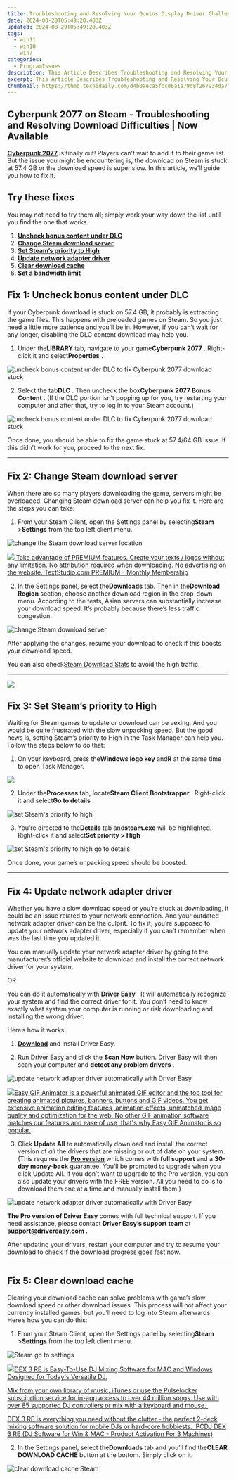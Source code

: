 ```yaml
---
title: Troubleshooting and Resolving Your Oculus Display Driver Challenges
date: 2024-08-28T05:49:20.403Z
updated: 2024-08-29T05:49:20.403Z
tags:
  - win11
  - win10
  - win7
categories:
  - ProgramIssues
description: This Article Describes Troubleshooting and Resolving Your Oculus Display Driver Challenges
excerpt: This Article Describes Troubleshooting and Resolving Your Oculus Display Driver Challenges
thumbnail: https://thmb.techidaily.com/d4b0aeca5fbcd6a1a79d8f267934da7fc9e25344d0a71eb82ee67d6e6ce44256.jpg
---
```


## Cyberpunk 2077 on Steam - Troubleshooting and Resolving Download Difficulties | Now Available

**[Cyberpunk 2077](https://www.epicgames.com/store/en-US/p/cyberpunk-2077?epic%5Fcreator%5Fid=28725b529b5346a38a080b6a920aa97a&epic%5Fgame%5Fid=77f2b98e2cef40c8a7437518bf420e47)**  is finally out! Players can’t wait to add it to their game list. But the issue you might be encountering is, the download on Steam is stuck at 57.4 GB or the download speed is super slow. In this article, we’ll guide you how to fix it.

## Try these fixes

 You may not need to try them all; simply work your way down the list until you find the one that works.

1. **[Uncheck bonus content under DLC](https://tools.techidaily.com/drivereasy/download/)**
2. **[Change Steam download server](https://tools.techidaily.com/drivereasy/download/)**
3. **[Set Steam’s priority to High](https://tools.techidaily.com/drivereasy/download/)**
4. **[Update network adapter driver](https://tools.techidaily.com/drivereasy/download/)**
5. **[Clear download cache](https://tools.techidaily.com/drivereasy/download/)**
6. **[Set a bandwidth limit](https://tools.techidaily.com/drivereasy/download/)**

## Fix 1: Uncheck bonus content under DLC

 If your Cyberpunk download is stuck on 57.4 GB, it probably is extracting the game files. This happens with preloaded games on Steam. So you just need a little more patience and you’ll be in. However, if you can’t wait for any longer, disabling the DLC content download may help you.

 1) Under the**LIBRARY** tab, navigate to your game**Cyberpunk 2077** . Right-click it and select**Properties** .  
  
![uncheck bonus content under DLC to fix Cyberpunk 2077 download stuck ](https://images.drivereasy.com/wp-content/uploads/2020/12/click-on-Properties-on-Steam.jpg)

 2) Select the tab**DLC** . Then uncheck the box**Cyberpunk 2077 Bonus Content** . (If the DLC portion isn’t popping up for you, try restarting your computer and after that, try to log in to your Steam account.)  
  
![uncheck bonus content under DLC to fix Cyberpunk 2077 download stuck ](https://images.drivereasy.com/wp-content/uploads/2020/12/DLC-uncheck-install.jpg)

 Once done, you should be able to fix the game stuck at 57.4/64 GB issue. If this didn’t work for you, proceed to the next fix.

---

## Fix 2: Change Steam download server

 When there are so many players downloading the game, servers might be overloaded. Changing Steam download server can help you fix it. Here are the steps you can take:

 1) From your Steam Client, open the Settings panel by selecting**Steam** \>**Settings** from the top left client menu.  
  
![change the Steam download server location](https://images.drivereasy.com/wp-content/uploads/2020/12/change-the-download-server-location.jpg)

<!-- affiliate ads begin -->
<a href="https://secure.textstudio.com/order/checkout.php?PRODS=35633281&QTY=1&AFFILIATE=108875&CART=1"> <img src="https://secure.avangate.com/images/merchant/d6eb8222c9718486bdabce8b897380f7/products/2_premium-icon.png" border="0"> Take advantage of PREMIUM features. 
Create your texts / logos without any limitation. 
No attribution required when downloading. 
No advertising on the website. 
 TextStudio.com  PREMIUM - Monthly Membership</a>
<!-- affiliate ads end -->
 2) In the Settings panel, select the**Downloads** tab. Then in the**Download Region** section, choose another download region in the drop-down menu. According to the tests, Asian servers can substantially increase your download speed. It’s probably because there’s less traffic congestion.  
  
![change Steam download server](https://images.drivereasy.com/wp-content/uploads/2020/12/change-the-download-server-location-donwnload-region.jpg)
  
 After applying the changes, resume your download to check if this boosts your download speed.

 You can also check[Steam Download Stats](https://store.steampowered.com/stats/content/) to avoid the high traffic.

---

<!-- affiliate ads begin -->
<a href="https://shop.incomedia.eu/order/checkout.php?PRODS=12730965&QTY=1&AFFILIATE=108875&CART=1"><img src="https://incomedia.eu/files/images/affiliates/w5/03_WBSX5_728x90_red_CTA.jpg" border="0"></a>
<!-- affiliate ads end -->
## Fix 3: Set Steam’s priority to High

 Waiting for Steam games to update or download can be vexing. And you would be quite frustrated with the slow unpacking speed. But the good news is, setting Steam’s priority to High in the Task Manager can help you. Follow the steps below to do that:

 1) On your keyboard, press the**Windows logo key** and**R** at the same time to open Task Manager.

![](https://images.drivereasy.com/wp-content/uploads/2020/12/set-Steams-priority-to-high-in-the-Task-Manager-to-help-with-the-unpacking-speed.jpg)

 2) Under the**Processes** tab, locate**Steam Client Bootstrapper** . Right-click it and select**Go to details** .  
  
![set Steam's priority to high](https://images.drivereasy.com/wp-content/uploads/2020/12/set-Steams-priority-to-high.jpg)

 3) You’re directed to the**Details** tab and**steam.exe** will be highlighted. Right-click it and select**Set priority > High** .  
  
![set Steam's priority to high go to details](https://images.drivereasy.com/wp-content/uploads/2020/12/set-Steams-priority-to-high-go-to-details.jpg)

Once done, your game’s unpacking speed should be boosted.

---

## Fix 4: Update network adapter driver

 Whether you have a slow download speed or you’re stuck at downloading, it could be an issue related to your network connection. And your outdated network adapter driver can be the culprit. To fix it, you’re supposed to update your network adapter driver, especially if you can’t remember when was the last time you updated it.

 You can manually update your network adapter driver by going to the manufacturer’s official website to download and install the correct network driver for your system.

OR

 You can do it automatically with **[Driver Easy](https://tools.techidaily.com/drivereasy/download/)**  . It will automatically recognize your system and find the correct driver for it. You don’t need to know exactly what system your computer is running or risk downloading and installing the wrong driver.

Here’s how it works:

 1) **[Download](https://tools.techidaily.com/drivereasy/download/)**  and install Driver Easy.

 2) Run Driver Easy and click the **Scan Now** button. Driver Easy will then scan your computer and **detect any problem drivers** .

![update network adapter driver automatically with Driver Easy](https://images.drivereasy.com/wp-content/uploads/2020/11/Scan-now-1.jpg)

<!-- affiliate ads begin -->
<a href="https://secure.2checkout.com/order/checkout.php?PRODS=174416&QTY=1&AFFILIATE=108875&CART=1"><img src="https://www.easygifanimator.net/images/gif-animator.png" border="0">Easy GIF Animator is a powerful animated GIF editor and the top tool for creating animated pictures, banners, buttons and GIF videos. You get extensive animation editing features, animation effects, unmatched image quality and optimization for the web. No other GIF animation software matches our features and ease of use, that's why Easy GIF Animator is so popular.</a>
<!-- affiliate ads end -->
 3) Click **Update All** to automatically download and install the correct version of _all_ the drivers that are missing or out of date on your system.  
 (This requires the **[Pro version](https://tools.techidaily.com/drivereasy/download/)**  which comes with **full support**  and a **30-day money-back**  guarantee. You’ll be prompted to upgrade when you click Update All. If you don’t want to upgrade to the Pro version, you can also update your drivers with the FREE version. All you need to do is to download them one at a time and manually install them.)

![update network adapter driver automatically with Driver Easy](https://images.drivereasy.com/wp-content/uploads/2020/11/update-network-adapter-driver.jpg)

**The Pro version of Driver Easy** comes with full technical support. If you need assistance, please contact **Driver Easy’s support team** at **[support@drivereasy.com](https://tools.techidaily.com/drivereasy/download/) .**

 After updating your drivers, restart your computer and try to resume your download to check if the download progress goes fast now.

---

## Fix 5: Clear download cache

 Clearing your download cache can solve problems with game’s slow download speed or other download issues. This process will not affect your currently installed games, but you’ll need to log into Steam afterwards. Here’s how you can do this:

 1) From your Steam Client, open the Settings panel by selecting**Steam** \>**Settings** from the top left client menu.  
  
![Steam go to settings](https://images.drivereasy.com/wp-content/uploads/2020/12/change-the-download-server-location.jpg)

<!-- affiliate ads begin -->
<a href="https://shop.pcdj.com/order/checkout.php?PRODS=4698827&QTY=1&AFFILIATE=108875&CART=1"> <img src="https://secure.avangate.com/images/merchant/47f4b6321e9fd8e8f7326a6adc1a7c1e/products/dex3REpage-newmainscreenshot.png" border="0">DEX 3 RE is Easy-To-Use DJ Mixing Software for MAC and Windows Designed for Today's Versatile DJ. 

 Mix from your own library of music, iTunes or use the Pulselocker subsciprtion service for in-app access to over 44 million songs. Use with over 85 supported DJ controllers or mix with a keyboard and mouse.  

 DEX 3 RE is everything you need without the clutter - the perfect 2-deck mixing software solution for mobile DJs or hard-core hobbiests.  
 PCDJ DEX 3 RE (DJ Software for Win & MAC - Product Activation For 3 Machines)</a>
<!-- affiliate ads end -->
 2) In the Settings panel, select the**Downloads** tab and you’ll find the**CLEAR DOWNLOAD CACHE** button at the bottom. Simply click on it.  
  
![clear download cache Steam](https://images.drivereasy.com/wp-content/uploads/2020/12/clear-download-cache.jpg)

<!-- affiliate ads begin -->
<span id="1793213">
					<video width="1080" height="1620" style="cursor:pointer"
           poster="//a.impactradius-go.com/display-clicktoplayimage/1793213.jpeg"
           onclick="if(!this.playClicked){this.play();this.setAttribute('controls',true);this.playClicked=true;}">
	   <source src="//a.impactradius-go.com/display-ad/19135-1793213">
	   <img src="//a.impactradius-go.com/display-clicktoplayimage/1793213.jpeg" style="border: none; height: 100%; width: 100%; object-fit: contain">
	</video>
	<div style="width:1080px;text-align:center"><a href="javascript:window.open(decodeURIComponent('https%3A%2F%2Ftinyland.pxf.io%2Fc%2F5597632%2F1793213%2F19135'), '_blank');void(0);">Click here</a></div>
</span>
<img height="0" width="0" src="https://imp.pxf.io/i/5597632/1793213/19135" style="position:absolute;visibility:hidden;" border="0" />
<!-- affiliate ads end -->
 3) Select**OK** to confirm and acknowledge that you’ll need to login to Steam again.  
  
![confirm to clear download cache](https://images.drivereasy.com/wp-content/uploads/2020/12/confirm.jpg)

<!-- affiliate ads begin -->
<a href="https://appsumo.8odi.net/c/5597632/2087389/7443" target="_top" id="2087389"><img src="//a.impactradius-go.com/display-ad/7443-2087389" border="0" alt="" width="1200" height="600"/></a><img height="0" width="0" src="https://appsumo.8odi.net/i/5597632/2087389/7443" style="position:absolute;visibility:hidden;" border="0" />
<!-- affiliate ads end -->
---

## Fix 6: Set a bandwidth limit

 If you notice connection problems during Steam downloads, or want to limit how much bandwidth Steam can use, take these steps:

 1) From your Steam Client, open the Settings panel by selecting**Steam** \>**Settings** from the top left client menu.  
  
![Steam go to settings](https://images.drivereasy.com/wp-content/uploads/2020/12/change-the-download-server-location.jpg)

<!-- affiliate ads begin -->
<a href="https://secure.2checkout.com/order/checkout.php?PRODS=4621764&QTY=1&AFFILIATE=108875&CART=1"><img src="https://www.x-mirage.com/x-mirage/img/page-home.jpg" border="0"></a>
<!-- affiliate ads end -->
 2) In the Settings panel, select the**Downloads** tab. Then in the**Download Restrictions** section, enter a new value to the box. Once done, simply click**APPLY** to apply the changes.  
  
![set Steam download speed limit](https://images.drivereasy.com/wp-content/uploads/2020/12/set-download-speed-llimit.jpg)

<!-- affiliate ads begin -->
<a href="https://store.bitdefender.com/affiliate.php?ACCOUNT=BITLATIN&AFFILIATE=108875&PATH=http%3A%2F%2Fwww.bitdefender.com%2Fbusiness%3FAFFILIATE%3D108875%26RESOURCE%3D30%2525%2BOff%2Ball%2BGravityZone%2BProducts"><img src="https://www.bitdefender.com/content/dam/bitdefender/business/campaign/1200X628.png" border="0"></a>
<!-- affiliate ads end -->
Now you should be able to download your game at a faster speed.

---

 So these are the fixes for Cyberpunk 2077 download issues on Steam. Hopefully, they work for you. If you have any ideas or questions, please leave us a comment below.

<ins class="adsbygoogle"
     style="display:block"
     data-ad-format="autorelaxed"
     data-ad-client="ca-pub-7571918770474297"
     data-ad-slot="1223367746"></ins>



<ins class="adsbygoogle"
     style="display:block"
     data-ad-client="ca-pub-7571918770474297"
     data-ad-slot="8358498916"
     data-ad-format="auto"
     data-full-width-responsive="true"></ins>

<span class="atpl-alsoreadstyle">Also read:</span>
<div><ul>
<li><a href="https://win-blog.techidaily.com/1723002215314-fixed-assassins-creed-odyssey-crashing-on-pc-easily/"><u>[Fixed] Assassin's Creed Odyssey Crashing on PC. Easily</u></a></li>
<li><a href="https://instagram-clips.techidaily.com/new-2024-approved-instagram-archive-in-minutes-with-these-tools/"><u>[New] 2024 Approved  Instagram Archive in Minutes with These Tools</u></a></li>
<li><a href="https://facebook-videos.techidaily.com/new-elevate-your-profile-picture-game-with-these-high-end-online-services-for-2024/"><u>[New] Elevate Your Profile Picture Game with These High-End Online Services for 2024</u></a></li>
<li><a href="https://remote-screen-capture.techidaily.com/new-the-complete-manual-taking-editing-and-sharing-display-images/"><u>[New] The Complete Manual  Taking, Editing, and Sharing Display Images</u></a></li>
<li><a href="https://screen-video-capture.techidaily.com/updated-2024-approved-ultimate-screeners-guide-to-8-choices/"><u>[Updated] 2024 Approved  Ultimate Screener's Guide to 8 Choices</u></a></li>
<li><a href="https://facebook-video-share.techidaily.com/updated-in-2024-disruptive-beatscape-best-rhythm-altering-tools/"><u>[Updated] In 2024, Disruptive Beatscape  Best Rhythm Altering Tools</u></a></li>
<li><a href="https://extra-approaches.techidaily.com/updated-introducing-the-apple-m1-max-clip/"><u>[Updated] Introducing the Apple M1 Max Clip</u></a></li>
<li><a href="https://screen-video-capture.techidaily.com/updated-xbox-expansion-top-5-external-hard-drives-ranked/"><u>[Updated] Xbox Expansion  Top 5 External Hard Drives Ranked</u></a></li>
<li><a href="https://howto.techidaily.com/9-solutions-to-fix-motorola-razr-40-ultra-system-crash-issue-drfone-by-drfone-fix-android-problems-fix-android-problems/"><u>9 Solutions to Fix Motorola Razr 40 Ultra System Crash Issue | Dr.fone</u></a></li>
<li><a href="https://win-blog.techidaily.com/addressed-notice-itunes-detected-a-glitch-with-your-speaker-configuration/"><u>Addressed Notice: ITunes Detected a Glitch with Your Speaker Configuration</u></a></li>
<li><a href="https://win-blog.techidaily.com/comprehensive-fix-for-starfield-stutter-and-unresponsiveness-on-personal-computers/"><u>Comprehensive Fix for 'Starfield' Stutter and Unresponsiveness on Personal Computers</u></a></li>
<li><a href="https://win-blog.techidaily.com/cs-go-boot-problem-fixes-how-to-get-your-game-running-smoothly/"><u>CS GO Boot Problem Fixes - How to Get Your Game Running Smoothly</u></a></li>
<li><a href="https://win-blog.techidaily.com/expert-guide-resolving-darkest-dungeon-2s-recurring-crashes-during-gameplay/"><u>Expert Guide: Resolving Darkest Dungeon 2'S Recurring Crashes During Gameplay</u></a></li>
<li><a href="https://win-blog.techidaily.com/expert-tips-to-overcome-football-manager-2019-game-crashes-no-more-frustration/"><u>Expert Tips to Overcome Football Manager 2019 Game Crashes – No More Frustration</u></a></li>
<li><a href="https://win-blog.techidaily.com/fix-guide-how-to-resolve-steam-games-wont-start-on-windows-11/"><u>Fix Guide: How to Resolve 'Steam Games Won't Start on Windows 11'</u></a></li>
<li><a href="https://win-blog.techidaily.com/fixed-it-r-type-final-2-no-longer-crashes-on-desktop-systems/"><u>Fixed It! R-Type Final 2 No Longer Crashes on Desktop Systems</u></a></li>
<li><a href="https://win-blog.techidaily.com/fixing-the-video-card-error-in-the-sims-4-expert-solutions/"><u>Fixing the 'Video Card Error' In The Sims 4: Expert Solutions</u></a></li>
<li><a href="https://win-blog.techidaily.com/fixing-the-issue-how-to-get-your-discord-webcam-functioning-again/"><u>Fixing the Issue: How to Get Your Discord Webcam Functioning Again</u></a></li>
<li><a href="https://win-blog.techidaily.com/how-to-fix-a-crashing-problem-in-frostpunk-a-comprehensive-guide/"><u>How to Fix a Crashing Problem in Frostpunk: A Comprehensive Guide</u></a></li>
<li><a href="https://win-blog.techidaily.com/how-to-fix-lag-and-boost-fps-in-watch-dogs-legion/"><u>How to Fix Lag and Boost FPS in Watch Dogs: Legion</u></a></li>
<li><a href="https://win-blog.techidaily.com/how-to-overcome-freezes-and-lag-in-qbittorrent-downloads/"><u>How to Overcome Freezes and Lag in qBittorrent Downloads</u></a></li>
<li><a href="https://win-blog.techidaily.com/how-to-stop-frequent-outlook-app-crashes-and-improve-stability/"><u>How to Stop Frequent Outlook App Crashes & Improve Stability</u></a></li>
<li><a href="https://review-topics.techidaily.com/how-to-use-face-id-to-pay-for-apple-tvplus-on-iphone-xs-max-by-drfone-ios-unlock-ios-unlock/"><u>How to Use Face ID to Pay for Apple TV+ on iPhone XS Max</u></a></li>
<li><a href="https://screen-capture.techidaily.com/in-2024-capture-clarity-enjoy-convenience-with-our-top-5-recorder-recommendations/"><u>In 2024, Capture Clarity, Enjoy Convenience with Our Top 5 Recorder Recommendations</u></a></li>
<li><a href="https://easy-unlock-android.techidaily.com/in-2024-how-to-remove-a-previously-synced-google-account-from-your-poco-x5-pro-by-drfone-android/"><u>In 2024, How to Remove a Previously Synced Google Account from Your Poco X5 Pro</u></a></li>
<li><a href="https://facebook-video-content.techidaily.com/in-2024-syncing-songs-to-social-networks-iphonesandroid-approach/"><u>In 2024, Syncing Songs to Social Networks  IPhones/Android Approach</u></a></li>
<li><a href="https://win-blog.techidaily.com/madden-nfl-20-pc-version-stability-issues-solved-here/"><u>Madden NFL 20 PC Version Stability Issues Solved Here!</u></a></li>
<li><a href="https://win-blog.techidaily.com/master-the-solution-eliminate-paladins-crashing-problems-with-these-expert-tips-for-202n/"><u>Master the Solution: Eliminate Paladins Crashing Problems with These Expert Tips for 202N</u></a></li>
<li><a href="https://extra-guidance.techidaily.com/maximizing-meeting-efficiency-using-zoom-in-your-email-routine-with-gmail-for-2024/"><u>Maximizing Meeting Efficiency  Using Zoom in Your Email Routine with Gmail for 2024</u></a></li>
<li><a href="https://buynow-help.techidaily.com/nintendos-cost-effective-console-alternative-the-ultimate-guide-to-the-nintendo-switch-lite-review/"><u>Nintendo's Cost-Effective Console Alternative - The Ultimate Guide to the Nintendo Switch Lite Review</u></a></li>
<li><a href="https://win-blog.techidaily.com/optimizing-performance-fixing-freeze-ups-for-assassins-creed-odyssey-on-pc-as-of-2024/"><u>Optimizing Performance: Fixing Freeze-Ups for Assassin's Creed Odyssey on PC as of 2024</u></a></li>
<li><a href="https://win-blog.techidaily.com/optimizing-your-play-experience-fixing-avatar-frontiers-of-pandora-stutters/"><u>Optimizing Your Play Experience: Fixing 'Avatar: Frontiers of Pandora' Stutters</u></a></li>
<li><a href="https://win-blog.techidaily.com/overcoming-amd-radeon-software-failure-to-start-troubleshoot-guide/"><u>Overcoming AMD Radeon Software Failure to Start Troubleshoot Guide</u></a></li>
<li><a href="https://win-blog.techidaily.com/overcoming-rusts-display-flaw-solutions-and-tips/"><u>Overcoming Rust's Display Flaw - Solutions and Tips</u></a></li>
<li><a href="https://tech-revival.techidaily.com/quick-hack-your-hr-tasks-5-essential-chatgpt-shortcuts-unveiled/"><u>Quick-Hack Your HR Tasks: 5 Essential ChatGPT Shortcuts Unveiled</u></a></li>
<li><a href="https://win-blog.techidaily.com/resolve-game-stalling-issues-in-grand-theft-auto-v/"><u>Resolve Game Stalling Issues in Grand Theft Auto V</u></a></li>
<li><a href="https://win-blog.techidaily.com/resolved-dark-matter-engine-issue-causes-black-screen-in-star-wars-battlefront-ii/"><u>Resolved: Dark Matter Engine Issue Causes Black Screen in 'Star Wars Battlefront II'</u></a></li>
<li><a href="https://win-blog.techidaily.com/sealing-optional/"><u>Sealing (Optional)</u></a></li>
<li><a href="https://win-blog.techidaily.com/solution-guide-overcoming-destiny-theft-of-services-offense/"><u>Solution Guide: Overcoming Destiny Theft of Services Offense</u></a></li>
<li><a href="https://win-blog.techidaily.com/solutions-to-resolve-city-skylines-2-pc-crashes/"><u>Solutions to Resolve City Skylines 2 PC Crashes</u></a></li>
<li><a href="https://win-blog.techidaily.com/solving-itunes-detected-problems-with-your-devices-sound-settings-efficiently/"><u>Solving iTunes' Detected Problems with Your Device’s Sound Settings Efficiently</u></a></li>
<li><a href="https://win-blog.techidaily.com/top-strategies-to-eliminate-latency-in-your-dota-2-gameplay-this-year/"><u>Top Strategies to Eliminate Latency in Your Dota 2 Gameplay This Year</u></a></li>
<li><a href="https://win-blog.techidaily.com/troubleshooting-guide-resolving-premiere-pro-crash-issues-on-windows-1110-systems/"><u>Troubleshooting Guide: Resolving Premiere Pro Crash Issues on Windows 11/10 Systems</u></a></li>
<li><a href="https://win-blog.techidaily.com/troubleshooting-losing-connection-to-destiny-2-servers-solutions-inside/"><u>Troubleshooting Losing Connection to Destiny 2 Servers - Solutions Inside</u></a></li>
<li><a href="https://win-blog.techidaily.com/troubleshooting-obs-software-issues-stability-improvements-for-windows-users/"><u>Troubleshooting OBS Software Issues: Stability Improvements for Windows Users</u></a></li>
<li><a href="https://win-blog.techidaily.com/troubleshooting-steps-to-stop-nioh-2-from-crashing-on-pc-and-console/"><u>Troubleshooting Steps to Stop Nioh 2 From Crashing on PC and Console</u></a></li>
<li><a href="https://win-blog.techidaily.com/troubleshooting-steps-prevent-tf2-game-from-continuous-crashes/"><u>Troubleshooting Steps: Prevent TF2 Game From Continuous Crashes</u></a></li>
<li><a href="https://win-blog.techidaily.com/troubleshooting-tips-for-fixing-palworlds-search-malfunction/"><u>Troubleshooting Tips for Fixing Palworld's Search Malfunction</u></a></li>
<li><a href="https://win-blog.techidaily.com/troubleshooting-valheim-freezing-problems-on-personal-computers-effectively/"><u>Troubleshooting Valheim Freezing Problems on Personal Computers Effectively</u></a></li>
<li><a href="https://tech-haven.techidaily.com/unlock-advanced-capabilities-with-chatgpts-new-extension-features-a-signup-guide/"><u>Unlock Advanced Capabilities with ChatGPT's New Extension Features: A Signup Guide</u></a></li>
<li><a href="https://mondly-stories.techidaily.com/unveiling-the-secrets-of-russian-numbers-for-new-learners/"><u>Unveiling the Secrets of Russian Numbers for New Learners</u></a></li>
<li><a href="https://techidaily.com/video-file-repair-how-to-fix-corrupted-video-files-of-galaxy-z-flip-5-on-windows-by-stellar-video-repair-mobile-video-repair/"><u>Video File Repair - How to Fix Corrupted video files of Galaxy Z Flip 5 on Windows?</u></a></li>
<li><a href="https://win-blog.techidaily.com/1723007474245-watch-dogs-legion-pc-issues-resolved-say-goodbye-to-frustrating-game-crashes/"><u>Watch Dogs Legion PC Issues Resolved? Say Goodbye to Frustrating Game Crashes</u></a></li>
<li><a href="https://video-screen-grab.techidaily.com/windows-10s-complete-guide-to-saving-mov-content-with-ease/"><u>Windows 10'S Complete Guide to Saving .mov Content with Ease</u></a></li>
</ul></div>
